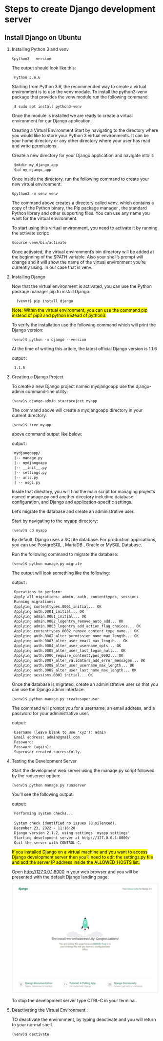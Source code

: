 # Steps to create Django development server
## Install Django on Ubuntu
1. Installing Python 3 and venv

 
       $python3 --version

    The output should look like this:

        Python 3.6.6

    Starting from Python 3.6, the recommended way to create a virtual environment is to use the venv module. To install the python3-venv package that provides the venv module run the following command:
           
        $ sudo apt install python3-venv

    Once the module is installed we are ready to create a virtual environment for our Django application.

    Creating a Virtual Environment
    Start by navigating to the directory where you would like to store your Python 3 virtual environments. It can be your home directory or any other directory where your user has read and write permissions.

    Create a new directory for your Django application and navigate into it:

        $mkdir my_django_app
        $cd my_django_app

    Once inside the directory, run the following command to create your new virtual environment:

       $python3 -m venv venv

    The command above creates a directory called venv, which contains a copy of the Python binary, the Pip package manager , the standard Python library and other supporting files. You can use any name you want for the virtual environment.

    To start using this virtual environment, you need to activate it by running the activate script:
     
       $source venv/bin/activate
    
    Once activated, the virtual environment’s bin directory will be added at the beginning of the $PATH variable. Also your shell’s prompt will change and it will show the name of the virtual environment you’re currently using. In our case that is venv.

2. Installing Django
     
    Now that the virtual environment is activated, you can use the Python package manager pip to install Django:

         (venv)$ pip install django

   <mark>Note: Within the virtual environment, you can use the command pip instead of pip3 and python instead of python3.</mark>

    To verify the installation use the following command which will print the Django version:
   
       (venv)$ python -m django --version 

    At the time of writing this article, the latest official Django version is 1.1.6

    output :

        1.1.6
 
    
3. Creating a Django Project
    
    To create a new Django project named mydjangoapp use the django-admin command-line utility:

       (venv)$ django-admin startproject myapp

    The command above will create a mydjangoapp directory in your current directory.

       (venv)$ tree myapp
    
    above command output like below:

    output :

        mydjangoapp/
        |-- manage.py
        |-- mydjangoapp
        |-- __init__.py
        |-- settings.py
        |-- urls.py
        | -- wsgi.py

    Inside that directory, you will find the main script for managing projects named manage.py and another directory including database configuration, and Django and application-specific settings.

    Let’s migrate the database and create an administrative user.

    Start by navigating to the myapp directory:

       (venv)$ cd myapp

    By default, Django uses a SQLite database. For production applications, you can use PostgreSQL , MariaDB , Oracle or MySQL Database.

    Run the following command to migrate the database:

       (venv)$ python manage.py migrate

    The output will look something like the following:

     output :

        Operations to perform:
        Apply all migrations: admin, auth, contenttypes, sessions
        Running migrations:
        Applying contenttypes.0001_initial... OK
        Applying auth.0001_initial... OK
        Applying admin.0001_initial... OK
        Applying admin.0002_logentry_remove_auto_add... OK
        Applying admin.0003_logentry_add_action_flag_choices... OK
        Applying contenttypes.0002_remove_content_type_name... OK
        Applying auth.0002_alter_permission_name_max_length... OK
        Applying auth.0003_alter_user_email_max_length... OK
        Applying auth.0004_alter_user_username_opts... OK
        Applying auth.0005_alter_user_last_login_null... OK
        Applying auth.0006_require_contenttypes_0002... OK
        Applying auth.0007_alter_validators_add_error_messages... OK
        Applying auth.0008_alter_user_username_max_length... OK
        Applying auth.0009_alter_user_last_name_max_length... OK
        Applying sessions.0001_initial... OK

    Once the database is migrated, create an administrative user so that you can use the Django admin interface:

       (venv)$ python manage.py createsuperuser

    The command will prompt you for a username, an email address, and a password for your administrative user.

    output:

        Username (leave blank to use 'xyz'): admin
        Email address: admin@gmail.com
        Password:
        Password (again):
        Superuser created successfully.

4. Testing the Development Server

    Start the development web server using the manage.py script followed by the runserver option:

       (venv)$ python manage.py runserver

    You’ll see the following output:

    output: 
        
        Performing system checks...
        
        System check identified no issues (0 silenced).
        December 23, 2022 - 11:16:28
        Django version 2.1.2, using settings 'myapp.settings'
        Starting development server at http://127.0.0.1:8000/
        Quit the server with CONTROL-C.

   <mark>If you installed Django on a virtual machine and you want to access Django development server then you’ll need to edit the settings.py file and add the server IP address inside the ALLOWED_HOSTS list.</mark>

    Open http://127.0.0.1:8000 in your web browser and you will be presented with the default Django landing page:
   
   ![Django installation success](django_webimage.PNG)


   To stop the development server type CTRL-C in your terminal.

5. Deactivating the Virtual Environment :

   TO deactivate the environment, by typing deactivate and you will return to your normal shell.
   
       (venv)$ dectivate

   





   



    
    

    



